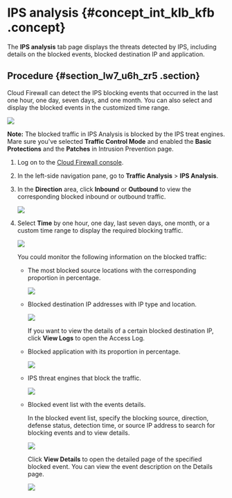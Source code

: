 # IPS analysis {#concept_int_klb_kfb .concept}

The **IPS analysis** tab page displays the threats detected by IPS, including details on the blocked events, blocked destination IP and application.

## Procedure {#section_lw7_u6h_zr5 .section}

Cloud Firewall can detect the IPS blocking events that occurred in the last one hour, one day, seven days, and one month. You can also select and display the blocked events in the customized time range.

![](http://static-aliyun-doc.oss-cn-hangzhou.aliyuncs.com/assets/img/64122/155654180936537_en-US.png)

**Note:** The blocked traffic in IPS Analysis is blocked by the IPS treat engines. Mare sure you've selected **Traffic Control Mode** and enabled the **Basic Protections** and the **Patches** in Intrusion Prevention page.

1.  Log on to the [Cloud Firewall console](https://yundun.console.aliyun.com/?p=cfwnext#/overview).
2.  In the left-side navigation pane, go to **Traffic Analysis** \> **IPS Analysis**.
3.  In the **Direction** area, click **Inbound** or **Outbound** to view the corresponding blocked inbound or outbound traffic.

    ![](http://static-aliyun-doc.oss-cn-hangzhou.aliyuncs.com/assets/img/64122/155654180945710_en-US.png)

4.  Select **Time** by one hour, one day, last seven days, one month, or a custom time range to display the required blocking traffic.

    ![](http://static-aliyun-doc.oss-cn-hangzhou.aliyuncs.com/assets/img/64122/155654180945711_en-US.png)

    You could monitor the following information on the blocked traffic:

    -   The most blocked source locations with the corresponding proportion in percentage.

        ![](http://static-aliyun-doc.oss-cn-hangzhou.aliyuncs.com/assets/img/64122/155654180945731_en-US.png)

    -   Blocked destination IP addresses with IP type and location.

        ![](http://static-aliyun-doc.oss-cn-hangzhou.aliyuncs.com/assets/img/64122/155654181245733_en-US.png)

        If you want to view the details of a certain blocked destination IP, click **View Logs** to open the Access Log.

    -   Blocked application with its proportion in percentage.

        ![](http://static-aliyun-doc.oss-cn-hangzhou.aliyuncs.com/assets/img/64122/155654181245749_en-US.png)

    -   IPS threat engines that block the traffic.

        ![](http://static-aliyun-doc.oss-cn-hangzhou.aliyuncs.com/assets/img/64122/155654181445753_en-US.png)

    -   Blocked event list with the events details.

        In the blocked event list, specify the blocking source, direction, defense status, detection time, or source IP address to search for blocking events and to view details.

        ![](http://static-aliyun-doc.oss-cn-hangzhou.aliyuncs.com/assets/img/64122/155654181445765_en-US.png)

        Click **View Details** to open the detailed page of the specified blocked event. You can view the event description on the Details page.

        ![](http://static-aliyun-doc.oss-cn-hangzhou.aliyuncs.com/assets/img/64122/155654181445767_en-US.png)


